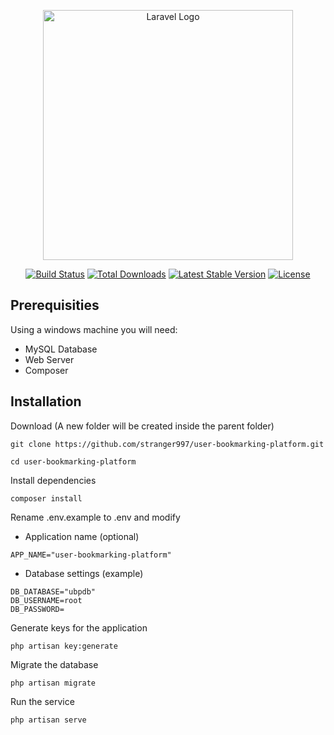 <p align="center"><a href="https://laravel.com" target="_blank"><img src="https://raw.githubusercontent.com/laravel/art/master/logo-lockup/5%20SVG/2%20CMYK/1%20Full%20Color/laravel-logolockup-cmyk-red.svg" width="400" alt="Laravel Logo"></a></p>

<p align="center">
<a href="https://github.com/laravel/framework/actions"><img src="https://github.com/laravel/framework/workflows/tests/badge.svg" alt="Build Status"></a>
<a href="https://packagist.org/packages/laravel/framework"><img src="https://img.shields.io/packagist/dt/laravel/framework" alt="Total Downloads"></a>
<a href="https://packagist.org/packages/laravel/framework"><img src="https://img.shields.io/packagist/v/laravel/framework" alt="Latest Stable Version"></a>
<a href="https://packagist.org/packages/laravel/framework"><img src="https://img.shields.io/packagist/l/laravel/framework" alt="License"></a>
</p>

## Prerequisities
Using a windows machine you will need:
* MySQL Database
* Web Server
* Composer

## Installation
Download (A new folder will be created inside the parent folder)
```
git clone https://github.com/stranger997/user-bookmarking-platform.git
```
```
cd user-bookmarking-platform
```
Install dependencies
```
composer install
```
Rename .env.example to .env and modify
* Application name (optional)
```
APP_NAME="user-bookmarking-platform"
```
* Database settings (example)
```
DB_DATABASE="ubpdb"
DB_USERNAME=root
DB_PASSWORD=
```
Generate keys for the application
```
php artisan key:generate
```
Migrate the database
```
php artisan migrate
```
Run the service
```
php artisan serve
```
